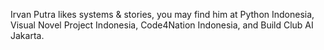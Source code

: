 Irvan Putra likes systems & stories, you may find him at Python Indonesia, Visual Novel Project Indonesia, Code4Nation Indonesia, and Build Club AI Jakarta.
